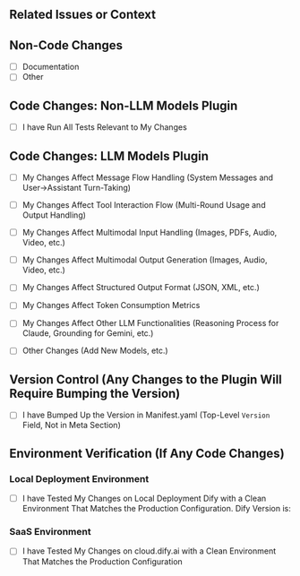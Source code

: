 ## Related Issues or Context
<!--
⚠️ NOTE: This repository is for Dify Official Plugins only. 
For community contributions, please submit to https://github.com/langgenius/dify-plugins instead.

- Link Related Issues if Applicable: #issue_number
- Or Provide Context about Why this Change is Needed
-->

## Non-Code Changes
<!-- Put an `x` in all the boxes that Apply -->
- [ ] Documentation
- [ ] Other

## Code Changes: Non-LLM Models Plugin
- [ ] I have Run All Tests Relevant to My Changes
<!-- Include Screenshots/Videos Demonstrating the Fix, New Feature, or the Behavior Before/After Breaking Changes. -->

## Code Changes: LLM Models Plugin

<!-- LLM Models Test Example: -->
<!-- https://github.com/langgenius/dify-official-plugins/blob/main/.assets/test-examples/llm-plugin-tests/llm_test_example.md -->

- [ ] My Changes Affect Message Flow Handling (System Messages and User→Assistant Turn-Taking)
<!-- Include Screenshots/Videos Demonstrating the Fix, New Feature, or the Behavior Before/After Breaking Changes. -->

- [ ] My Changes Affect Tool Interaction Flow (Multi-Round Usage and Output Handling)
<!-- Include Screenshots/Videos Demonstrating the Fix, New Feature, or the Behavior Before/After Breaking Changes. -->

- [ ] My Changes Affect Multimodal Input Handling (Images, PDFs, Audio, Video, etc.)
<!-- Include Screenshots/Videos Demonstrating the Fix, New Feature, or the Behavior Before/After Breaking Changes. -->

- [ ] My Changes Affect Multimodal Output Generation (Images, Audio, Video, etc.)
<!-- Include Screenshots/Videos Demonstrating the Fix, New Feature, or the Behavior Before/After Breaking Changes. -->

- [ ] My Changes Affect Structured Output Format (JSON, XML, etc.)
<!-- Include Screenshots/Videos Demonstrating the Fix, New Feature, or the Behavior Before/After Breaking Changes. -->

- [ ] My Changes Affect Token Consumption Metrics
<!-- Include Screenshots/Videos Demonstrating the Fix, New Feature, or the Behavior Before/After Breaking Changes. -->

- [ ] My Changes Affect Other LLM Functionalities (Reasoning Process for Claude, Grounding for Gemini, etc.)
<!-- Include Screenshots/Videos Demonstrating the Fix, New Feature, or the Behavior Before/After Breaking Changes. -->

- [ ] Other Changes (Add New Models, etc.)
<!-- Include Screenshots/Videos Demonstrating the Fix, New Feature, or the Behavior Before/After Breaking Changes. -->

## Version Control (Any Changes to the Plugin Will Require Bumping the Version)
- [ ] I have Bumped Up the Version in Manifest.yaml (Top-Level `Version` Field, Not in Meta Section)
<!-- Version Format: MAJOR.MINOR.PATCH
- MAJOR (0.x.x): Reserved for Major Releases with Widespread Breaking Changes
- MINOR (x.0.x): For New Features or Limited Breaking Changes
- PATCH (x.x.0): For Backwards-Compatible Bug Fixes and Minor Improvements
- Note: Each Version Component (MAJOR, MINOR, PATCH) Can Be 2 Digits, e.g., 10.11.22
-->

## Environment Verification (If Any Code Changes)
<!-- At Least One Environment Must Be Tested. -->

### Local Deployment Environment
- [ ] I have Tested My Changes on Local Deployment Dify with a Clean Environment That Matches the Production Configuration. Dify Version is: <!-- Specify Your Version (e.g., 1.2.0) -->
<!--
- Python Virtual Env Matching Manifest.yaml & requirements.txt
- No Breaking Changes in Dify That May Affect the Testing Result
-->

### SaaS Environment
- [ ] I have Tested My Changes on cloud.dify.ai with a Clean Environment That Matches the Production Configuration
<!--
- Python Virtual Env Matching Manifest.yaml & requirements.txt
-->
